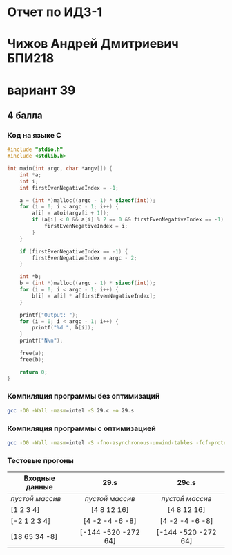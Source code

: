 # Отчет по ИДЗ-1
# Чижов Андрей Дмитриевич БПИ218
# вариант 39

## 4 балла
### Код на языке C
```c
#include "stdio.h"
#include <stdlib.h>

int main(int argc, char *argv[]) {
    int *a;
    int i;
    int firstEvenNegativeIndex = -1;

    a = (int *)malloc((argc - 1) * sizeof(int));
    for (i = 0; i < argc - 1; i++) {
        a[i] = atoi(argv[i + 1]);
        if (a[i] < 0 && a[i] % 2 == 0 && firstEvenNegativeIndex == -1) {
            firstEvenNegativeIndex = i;
        }
    }

    if (firstEvenNegativeIndex == -1) {
        firstEvenNegativeIndex = argc - 2;
    }

    int *b;
    b = (int *)malloc((argc - 1) * sizeof(int));
    for (i = 0; i < argc - 1; i++) {
        b[i] = a[i] * a[firstEvenNegativeIndex];
    }

    printf("Output: ");
    for (i = 0; i < argc - 1; i++) {
        printf("%d ", b[i]);
    }
    printf("N\n");

    free(a);
    free(b);

    return 0;
}
```

### Компиляция программы без оптимизаций
```sh
gcc -O0 -Wall -masm=intel -S 29.c -o 29.s
```

### Компиляция программы с оптимизацией
```sh
gcc -O0 -Wall -masm=intel -S -fno-asynchronous-unwind-tables -fcf-protection=none 29.c -o 29c.s
```

### Тестовые прогоны

| Входные данные  | 29.s            | 29c.s           |
|-----------------|:---------------:|:---------------:|
| *пустой массив* | *пустой массив* | *пустой массив* |
| [1 2 3 4]       | [4 8 12 16]     | [4 8 12 16]     |
| [-2 1 2 3 4]    | [4 -2 -4 -6 -8] | [4 -2 -4 -6 -8] |
| [18 65 34 -8]| [-144 -520 -272 64]|[-144 -520 -272 64]|
